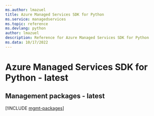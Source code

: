 ```yaml
---
ms.author: lmazuel
title: Azure Managed Services SDK for Python
ms.service: managedservices
ms.topic: reference
ms.devlang: python
author: lmazuel
description: Reference for Azure Managed Services SDK for Python
ms.data: 10/17/2022
---
```

# Azure Managed Services SDK for Python - latest

## Management packages - latest
[!INCLUDE [mgmt-packages](managed-services-mgmt-index.md)]